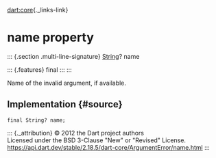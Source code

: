 [dart:core](../../dart-core/dart-core-library){._links-link}

name property
=============

::: {.section .multi-line-signature}
[String](../string-class)? name

::: {.features}
final
:::
:::

Name of the invalid argument, if available.

Implementation {#source}
--------------

``` {.language-dart data-language="dart"}
final String? name;
```

::: {._attribution}
© 2012 the Dart project authors\
Licensed under the BSD 3-Clause \"New\" or \"Revised\" License.\
<https://api.dart.dev/stable/2.18.5/dart-core/ArgumentError/name.html>
:::
